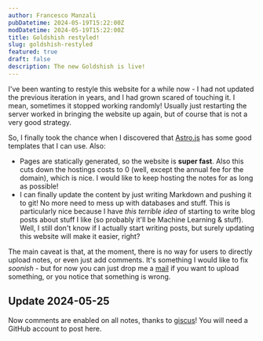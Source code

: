 ```yaml
---
author: Francesco Manzali
pubDatetime: 2024-05-19T15:22:00Z
modDatetime: 2024-05-19T15:22:00Z
title: Goldshish restyled!
slug: goldshish-restyled
featured: true
draft: false
description: The new Goldshish is live!
---
```


I've been wanting to restyle this website for a while now - I had not updated the previous iteration in years, and I had grown scared of touching it. I mean, sometimes it stopped working randomly! Usually just restarting the server worked in bringing the website up again, but of course that is not a very good strategy.

So, I finally took the chance when I discovered that [Astro.js](https://astro.build/) has some good templates that I can use. Also:

- Pages are statically generated, so the website is **super fast**. Also this cuts down the hostings costs to 0 (well, except the annual fee for the domain), which is nice. I would like to keep hosting the notes for as long as possible!
- I can finally update the content by just writing Markdown and pushing it to git! No more need to mess up with databases and stuff. This is particularly nice because I have _this terrible idea_ of starting to write blog posts about stuff I like (so probably it'll be Machine Learning & stuff). Well, I still don't know if I actually start writing posts, but surely updating this website will make it easier, right?

The main caveat is that, at the moment, there is no way for users to directly upload notes, or even just add comments. It's something I would like to fix _soonish_ - but for now you can just drop me a [mail](mailto:manzali.francesco97@gmail.com) if you want to upload something, or you notice that something is wrong.

## Update 2024-05-25

Now comments are enabled on all notes, thanks to [giscus](https://giscus.app)! You will need a GitHub account to post here.
